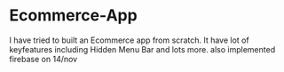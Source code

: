 # Ecommerce-App

I have tried to built an Ecommerce app from scratch. It have lot of keyfeatures including Hidden Menu Bar and lots more.
also implemented firebase on 14/nov
